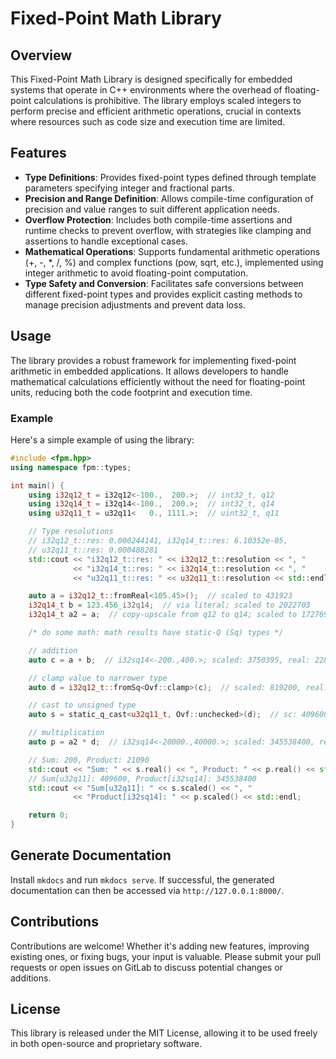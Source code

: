 # Fixed-Point Math Library

## Overview

This Fixed-Point Math Library is designed specifically for embedded systems that operate in C++ environments where the overhead of floating-point calculations is prohibitive. The library employs scaled integers to perform precise and efficient arithmetic operations, crucial in contexts where resources such as code size and execution time are limited.

## Features

- **Type Definitions**: Provides fixed-point types defined through template parameters specifying integer and fractional parts.
- **Precision and Range Definition**: Allows compile-time configuration of precision and value ranges to suit different application needs.
- **Overflow Protection**: Includes both compile-time assertions and runtime checks to prevent overflow, with strategies like clamping and assertions to handle exceptional cases.
- **Mathematical Operations**: Supports fundamental arithmetic operations (+, -, *, /, %) and complex functions (pow, sqrt, etc.), implemented using integer arithmetic to avoid floating-point computation.
- **Type Safety and Conversion**: Facilitates safe conversions between different fixed-point types and provides explicit casting methods to manage precision adjustments and prevent data loss.

## Usage

The library provides a robust framework for implementing fixed-point arithmetic in embedded applications. It allows developers to handle mathematical calculations efficiently without the need for floating-point units, reducing both the code footprint and execution time.

### Example

Here's a simple example of using the library:

```cpp
#include <fpm.hpp>
using namespace fpm::types;

int main() {
    using i32q12_t = i32q12<-100.,  200.>;  // int32_t, q12
    using i32q14_t = i32q14<-100.,  200.>;  // int32_t, q14
    using u32q11_t = u32q11<   0., 1111.>;  // uint32_t, q11

    // Type resolutions
    // i32q12_t::res: 0.000244141, i32q14_t::res: 6.10352e-05,
    // u32q11_t::res: 0.000488281
    std::cout << "i32q12_t::res: " << i32q12_t::resolution << ", "
              << "i32q14_t::res: " << i32q14_t::resolution << ", "
              << "u32q11_t::res: " << u32q11_t::resolution << std::endl;

    auto a = i32q12_t::fromReal<105.45>();  // scaled to 431923
    i32q14_t b = 123.456_i32q14;  // via literal; scaled to 2022703
    i32q14_t a2 = a;  // copy-upscale from q12 to q14; scaled to 1727692

    /* do some math: math results have static-Q (Sq) types */

    // addition
    auto c = a + b;  // i32sq14<-200.,400.>; scaled: 3750395, real: 228.906

    // clamp value to narrower type
    auto d = i32q12_t::fromSq<Ovf::clamp>(c);  // scaled: 819200, real: 200.0

    // cast to unsigned type
    auto s = static_q_cast<u32q11_t, Ovf::unchecked>(d);  // sc: 409600, re: 200

    // multiplication
    auto p = a2 * d;  // i32sq14<-20000.,40000.>; scaled: 345538400, real: 21090

    // Sum: 200, Product: 21090
    std::cout << "Sum: " << s.real() << ", Product: " << p.real() << std::endl;
    // Sum[u32q11]: 409600, Product[i32sq14]: 345538400
    std::cout << "Sum[u32q11]: " << s.scaled() << ", "
              << "Product[i32sq14]: " << p.scaled() << std::endl;

    return 0;
}

```

## Generate Documentation

Install `mkdocs` and run `mkdocs serve`. If successful, the generated documentation can then be accessed via `http://127.0.0.1:8000/`.

## Contributions
Contributions are welcome! Whether it's adding new features, improving existing ones, or fixing bugs, your input is valuable. Please submit your pull requests or open issues on GitLab to discuss potential changes or additions.

## License
This library is released under the MIT License, allowing it to be used freely in both open-source and proprietary software.
